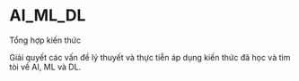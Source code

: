 # AI_ML_DL
Tổng hợp kiến thức

Giải quyết các vấn đề lý thuyết và thực tiễn áp dụng kiến thức đã học và tìm tòi về AI, ML và DL.
